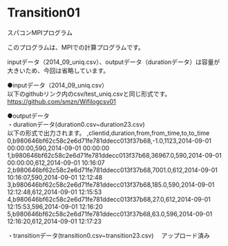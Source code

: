 # Transition01
スパコンMPIプログラム

このプログラムは、MPIでの計算プログラムです。

inputデータ（2014_09_uniq.csv）、outputデータ（durationデータ）は容量が大きいため、今回は省略しています。

●inputデータ（2014_09_uniq.csv）  
以下のgithubリンク内のcsv/test_uniq.csvと同じ形式です。  
https://github.com/smzn/Wifilogcsv01


●outputデータ  
・durationデータ(duration0.csv~duration23.csv)  
以下の形式で出力されます。
,clientid,duration,from,from_time,to,to_time  
0,b980646bf62c58c2e6d71fe781ddecc013f37b68,-1.0,1123,2014-09-01 00:00:00,590,2014-09-01 00:00:00  
1,b980646bf62c58c2e6d71fe781ddecc013f37b68,36967.0,590,2014-09-01 00:00:00,612,2014-09-01 10:16:07  
2,b980646bf62c58c2e6d71fe781ddecc013f37b68,7001.0,612,2014-09-01 10:16:07,590,2014-09-01 12:12:48  
3,b980646bf62c58c2e6d71fe781ddecc013f37b68,185.0,590,2014-09-01 12:12:48,612,2014-09-01 12:15:53  
4,b980646bf62c58c2e6d71fe781ddecc013f37b68,27.0,612,2014-09-01 12:15:53,596,2014-09-01 12:16:20  
5,b980646bf62c58c2e6d71fe781ddecc013f37b68,63.0,596,2014-09-01 12:16:20,612,2014-09-01 12:17:23  

・transitionデータ(transition0.csv~transition23.csv)
　アップロード済み
